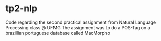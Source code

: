 # tp2-nlp
Code regarding the second practical assignment from Natural Language Processing class @ UFMG
The assignment was to do a POS-Tag on a brazillian portuguese database called MacMorpho
